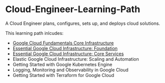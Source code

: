 # Cloud-Engineer-Learning-Path
A Cloud Engineer plans, configures, sets up, and deploys cloud solutions.

This learning path inlcudes:

- [Google Cloud Fundamentals Core Infrastructure](https://github.com/MarwanAl-Obaidi/Google-Cloud-Fundamentals-Core-Infrastructure)
- [Essential Google Cloud Infrastructure: Foundation](https://github.com/MarwanAl-Obaidi/Essential-Google-Cloud-Infrastructure-Foundation)
- [Essential Google Cloud Infrastructure: Core Services](https://github.com/MarwanAl-Obaidi/Essential-Google-Cloud-Infrastructure-Core-Services)
- Elastic Google Cloud Infrastructure: Scaling and Automation
- Getting Started with Google Kubernetes Engine
- Logging, Monitoring and Observability in Google Cloud
- Getting Started with Terraform for Google Cloud